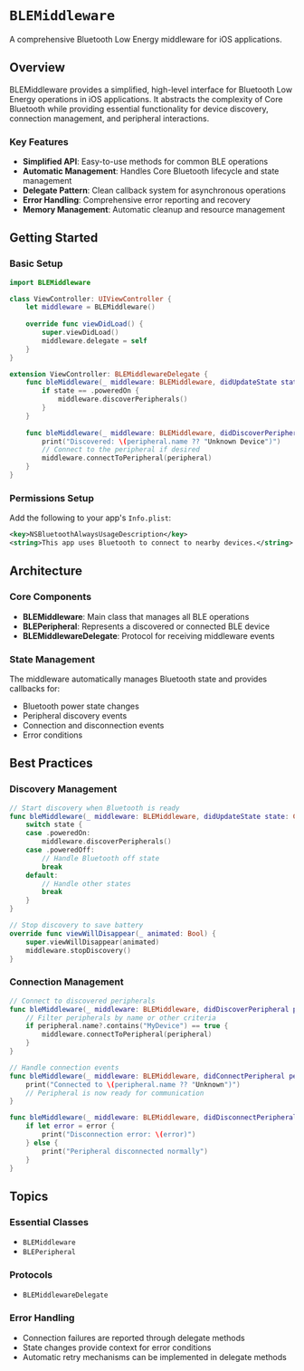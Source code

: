 # ``BLEMiddleware``

A comprehensive Bluetooth Low Energy middleware for iOS applications.

## Overview

BLEMiddleware provides a simplified, high-level interface for Bluetooth Low Energy operations in iOS applications. It abstracts the complexity of Core Bluetooth while providing essential functionality for device discovery, connection management, and peripheral interactions.

### Key Features

- **Simplified API**: Easy-to-use methods for common BLE operations
- **Automatic Management**: Handles Core Bluetooth lifecycle and state management
- **Delegate Pattern**: Clean callback system for asynchronous operations
- **Error Handling**: Comprehensive error reporting and recovery
- **Memory Management**: Automatic cleanup and resource management

## Getting Started

### Basic Setup

```swift
import BLEMiddleware

class ViewController: UIViewController {
    let middleware = BLEMiddleware()
    
    override func viewDidLoad() {
        super.viewDidLoad()
        middleware.delegate = self
    }
}

extension ViewController: BLEMiddlewareDelegate {
    func bleMiddleware(_ middleware: BLEMiddleware, didUpdateState state: CBManagerState) {
        if state == .poweredOn {
            middleware.discoverPeripherals()
        }
    }
    
    func bleMiddleware(_ middleware: BLEMiddleware, didDiscoverPeripheral peripheral: BLEPeripheral) {
        print("Discovered: \(peripheral.name ?? "Unknown Device")")
        // Connect to the peripheral if desired
        middleware.connectToPeripheral(peripheral)
    }
}
```

### Permissions Setup

Add the following to your app's `Info.plist`:

```xml
<key>NSBluetoothAlwaysUsageDescription</key>
<string>This app uses Bluetooth to connect to nearby devices.</string>
```

## Architecture

### Core Components

- **BLEMiddleware**: Main class that manages all BLE operations
- **BLEPeripheral**: Represents a discovered or connected BLE device
- **BLEMiddlewareDelegate**: Protocol for receiving middleware events

### State Management

The middleware automatically manages Bluetooth state and provides callbacks for:
- Bluetooth power state changes
- Peripheral discovery events
- Connection and disconnection events
- Error conditions

## Best Practices

### Discovery Management

```swift
// Start discovery when Bluetooth is ready
func bleMiddleware(_ middleware: BLEMiddleware, didUpdateState state: CBManagerState) {
    switch state {
    case .poweredOn:
        middleware.discoverPeripherals()
    case .poweredOff:
        // Handle Bluetooth off state
        break
    default:
        // Handle other states
        break
    }
}

// Stop discovery to save battery
override func viewWillDisappear(_ animated: Bool) {
    super.viewWillDisappear(animated)
    middleware.stopDiscovery()
}
```

### Connection Management

```swift
// Connect to discovered peripherals
func bleMiddleware(_ middleware: BLEMiddleware, didDiscoverPeripheral peripheral: BLEPeripheral) {
    // Filter peripherals by name or other criteria
    if peripheral.name?.contains("MyDevice") == true {
        middleware.connectToPeripheral(peripheral)
    }
}

// Handle connection events
func bleMiddleware(_ middleware: BLEMiddleware, didConnectPeripheral peripheral: BLEPeripheral) {
    print("Connected to \(peripheral.name ?? "Unknown")")
    // Peripheral is now ready for communication
}

func bleMiddleware(_ middleware: BLEMiddleware, didDisconnectPeripheral peripheral: BLEPeripheral, error: Error?) {
    if let error = error {
        print("Disconnection error: \(error)")
    } else {
        print("Peripheral disconnected normally")
    }
}
```

## Topics

### Essential Classes
- ``BLEMiddleware``
- ``BLEPeripheral``

### Protocols
- ``BLEMiddlewareDelegate``

### Error Handling
- Connection failures are reported through delegate methods
- State changes provide context for error conditions
- Automatic retry mechanisms can be implemented in delegate methods